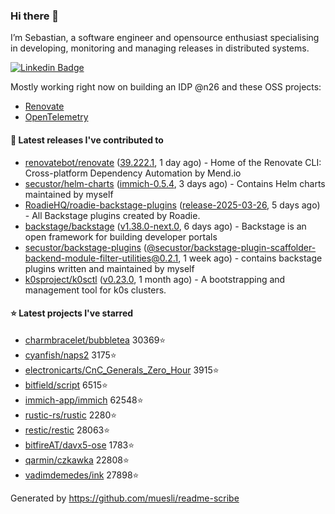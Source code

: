 ### Hi there 👋

I’m Sebastian, a software engineer and opensource enthusiast specialising in developing, monitoring and managing releases in distributed systems.    

[![Linkedin Badge](https://img.shields.io/badge/-LinkedIn-blue?style=flat&logo=Linkedin&logoColor=white&link=https://www.linkedin.com/in/sebastian-poxhofer/)](https://www.linkedin.com/in/sebastian-poxhofer/)

Mostly working right now on building an IDP @n26 and these OSS projects:
- [Renovate](https://github.com/renovatebot/renovate)
- [OpenTelemetry](https://github.com/open-telemetry)



#### 🚀 Latest releases I've contributed to

- [renovatebot/renovate](https://github.com/renovatebot/renovate) ([39.222.1](https://github.com/renovatebot/renovate/releases/tag/39.222.1), 1 day ago) - Home of the Renovate CLI: Cross-platform Dependency Automation by Mend.io
- [secustor/helm-charts](https://github.com/secustor/helm-charts) ([immich-0.5.4](https://github.com/secustor/helm-charts/releases/tag/immich-0.5.4), 3 days ago) - Contains Helm charts maintained by myself
- [RoadieHQ/roadie-backstage-plugins](https://github.com/RoadieHQ/roadie-backstage-plugins) ([release-2025-03-26](https://github.com/RoadieHQ/roadie-backstage-plugins/releases/tag/release-2025-03-26), 5 days ago) - All Backstage plugins created by Roadie.
- [backstage/backstage](https://github.com/backstage/backstage) ([v1.38.0-next.0](https://github.com/backstage/backstage/releases/tag/v1.38.0-next.0), 6 days ago) - Backstage is an open framework for building developer portals
- [secustor/backstage-plugins](https://github.com/secustor/backstage-plugins) ([@secustor/backstage-plugin-scaffolder-backend-module-filter-utilities@0.2.1](https://github.com/secustor/backstage-plugins/releases/tag/%40secustor/backstage-plugin-scaffolder-backend-module-filter-utilities%400.2.1), 1 week ago) - contains backstage plugins written and maintained by myself
- [k0sproject/k0sctl](https://github.com/k0sproject/k0sctl) ([v0.23.0](https://github.com/k0sproject/k0sctl/releases/tag/v0.23.0), 1 month ago) - A bootstrapping and management tool for k0s clusters.

#### ⭐ Latest projects I've starred

- [charmbracelet/bubbletea](https://github.com/charmbracelet/bubbletea) 30369⭐
- [cyanfish/naps2](https://github.com/cyanfish/naps2) 3175⭐
- [electronicarts/CnC_Generals_Zero_Hour](https://github.com/electronicarts/CnC_Generals_Zero_Hour) 3915⭐
- [bitfield/script](https://github.com/bitfield/script) 6515⭐
- [immich-app/immich](https://github.com/immich-app/immich) 62548⭐
- [rustic-rs/rustic](https://github.com/rustic-rs/rustic) 2280⭐
- [restic/restic](https://github.com/restic/restic) 28063⭐
- [bitfireAT/davx5-ose](https://github.com/bitfireAT/davx5-ose) 1783⭐
- [qarmin/czkawka](https://github.com/qarmin/czkawka) 22808⭐
- [vadimdemedes/ink](https://github.com/vadimdemedes/ink) 27898⭐



Generated by https://github.com/muesli/readme-scribe
